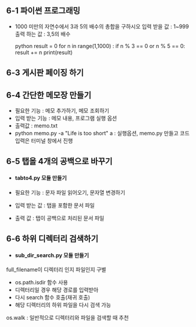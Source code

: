 ## 6-1 파이썬 프로그래밍
  - 1000 미만의 자연수에서 3과 5의 배수의 총합을 구하시오
    입력 받을 값 : 1~999
    출력 하는 값 : 3,5의 배수
    
    python
      result = 0
      for n in range(1,1000) :
      if n % 3 == 0 or n % 5 == 0:
          result += n 
      print(result) 

## 6-3 게시판 페이징 하기

## 6-4 간단한 메모장 만들기
  - 필요한 기능 : 메모 추가하기, 메모 조회하기
  - 입력 받는 기능 : 메모 내용, 프로그램 실행 옵션
  - 출력값 : memo.txt
  - python memo.py -a "Life is too short"
    a : 실행옵션, memo.py 만들고 코드 입력은 터미널 창에서 진행

## 6-5 탭을 4개의 공백으로 바꾸기
* #### tabto4.py 모듈 만들기
* 필요한 기능 : 문자 파일 읽어오기, 문자열 변경하기

* 입력 받는 값 : 탭을 포함한 문서 파일

* 출력 값 : 탭이 공백으로 처리된 문서 파일

## 6-6 하위 디렉터리 검색하기
* #### sub_dir_search.py 모듈 만들기
full_filename이 디렉터리 인지 파일인지 구별
 - os.path.isdir 함수 사용
 - 디렉터리일 경우 해당 경로를 입력받아
 - 다시 search 함수 호출(재귀 호출)
 - 해당 디렉터리의 하위 파일을 다시 검색 가능

os.walk : 일반적으로 디렉터리와 파일을 검색할 때 추천
